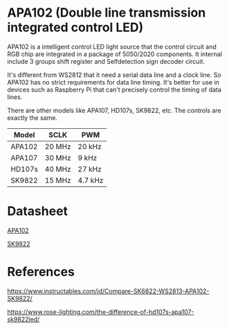 ﻿# APA102 (Double line transmission integrated control LED)

APA102 is a intelligent control LED light source that the control circuit and RGB chip are integrated in a package of 5050/2020 components. It internal include 3 groups shift register and Selfdetection sign decoder circuit.

It's different from WS2812 that it need a serial data line and a clock line. So APA102 has no strict requirements for data line timing. It's better for use in devices such as Raspberry Pi that can't precisely control the timing of data lines.

There are other models like APA107, HD107s, SK9822, etc. The controls are exactly the same.

Model  | SCLK   | PWM
-------|--------|--------
APA102 | 20 MHz | 20 kHz 
APA107 | 30 MHz | 9 kHz  
HD107s | 40 MHz | 27 kHz 
SK9822 | 15 MHz | 4.7 kHz

# Datasheet

[APA102](https://cdn.instructables.com/ORIG/FC0/UYH5/IOA9KN8K/FC0UYH5IOA9KN8K.pdf)

[SK9822](https://cdn.instructables.com/ORIG/F66/Q8GE/IOA9KN8U/F66Q8GEIOA9KN8U.pdf)

# References

https://www.instructables.com/id/Compare-SK6822-WS2813-APA102-SK9822/

https://www.rose-lighting.com/the-difference-of-hd107s-apa107-sk9822led/
